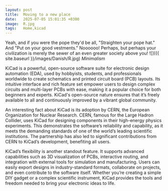 ```yaml
---
layout: post
title:  Moving to a new place
date:   2025-07-05 15:01:35 +0300
image:  R.jpg
tags:   Home,kicad
---
```

Yeah, and if you were the pope they'd be all, "Straighten your pope hat." And "Put on your good vestments." Noooooo! Perhaps, but perhaps your civilization is merely the sewer of an even greater society above you!
![]({{ site.baseurl }}/images/Danish/R.jpg)
*Minimalism*


KiCad is a powerful, open-source software suite for electronic design automation (EDA), used by hobbyists, students, and professionals worldwide to create schematics and printed circuit board (PCB) layouts. Its intuitive interface and rich feature set empower users to design complex circuits and multi-layer PCBs with ease, making it a popular choice for both beginners and experts. KiCad's open-source nature ensures that it’s freely available to all and continuously improved by a vibrant global community.

An interesting fact about KiCad is its adoption by CERN, the European Organization for Nuclear Research. CERN, famous for the Large Hadron Collider, uses KiCad for designing components in their high-energy physics experiments. This demonstrates the software’s reliability and capability, as it meets the demanding standards of one of the world’s leading scientific institutions. The partnership has also led to significant contributions from CERN to KiCad’s development, benefiting all users.

KiCad’s flexibility is another standout feature. It supports advanced capabilities such as 3D visualization of PCBs, interactive routing, and integration with external tools for simulation and manufacturing. Users can easily export designs in industry-standard formats, collaborate on projects, and even contribute to the software itself. Whether you’re creating a simple DIY gadget or a complex scientific instrument, KiCad provides the tools and freedom needed to bring your electronic ideas to life.